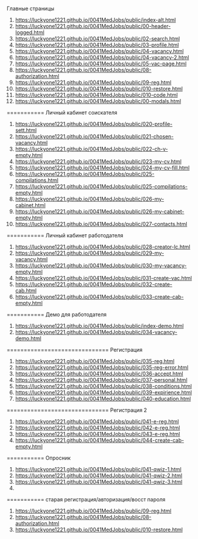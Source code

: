 Главные страницы
1. <https://luckyone1221.github.io/0041MedJobs/public/index-alt.html>
1. <https://luckyone1221.github.io/0041MedJobs/public/00-header-logged.html>
1. <https://luckyone1221.github.io/0041MedJobs/public/02-search.html>
1. <https://luckyone1221.github.io/0041MedJobs/public/03-profile.html>
1. <https://luckyone1221.github.io/0041MedJobs/public/04-vacancy.html>
1. <https://luckyone1221.github.io/0041MedJobs/public/04-vacancy-2.html>
1. <https://luckyone1221.github.io/0041MedJobs/public/05-vac-page.html>
1. <https://luckyone1221.github.io/0041MedJobs/public/08-authorization.html> 
1. <https://luckyone1221.github.io/0041MedJobs/public/09-reg.html>
1. <https://luckyone1221.github.io/0041MedJobs/public/010-restore.html>
1. <https://luckyone1221.github.io/0041MedJobs/public/010-code.html>
1. <https://luckyone1221.github.io/0041MedJobs/public/00-modals.html>
<!-- 9. <https://luckyone1221.github.io/0041MedJobs/public/06-profesionals.html> -->
<!-- https://github.com/luckyone1221/0041MedJobs -->
<!-- 1. <https://luckyone1221.github.io/0041MedJobs/public/index.html> -->
<!-- 1. <https://luckyone1221.github.io/0041MedJobs/public/07-proffesional.html>-->
<!-- 1. <https://luckyone1221.github.io/0041MedJobs/public/011-profile.html> -->
<!-- 1. <https://luckyone1221.github.io/0041MedJobs/public/012-company-profile.html> -->
<!-- 1. <https://luckyone1221.github.io/0041MedJobs/public/013-vacancy.html> -->
<!-- 1. <https://luckyone1221.github.io/0041MedJobs/public/013-1-vac-create.html> -->
<!-- 1. <https://luckyone1221.github.io/0041MedJobs/public/014-employer.html> -->
<!-- 1. <https://luckyone1221.github.io/0041MedJobs/public/016-proffesional.html> -->
<!-- 1. <https://luckyone1221.github.io/0041MedJobs/public/018-employee.html> -->
<!-- 1. <https://luckyone1221.github.io/0041MedJobs/public/00-stab1.html> -->
<!-- 1. <https://luckyone1221.github.io/0041MedJobs/public/00-stab2.html> -->
===========  Личный кабинет соискателя
1. <https://luckyone1221.github.io/0041MedJobs/public/020-profile-sett.html>
1. <https://luckyone1221.github.io/0041MedJobs/public/021-chosen-vacancy.html>
1. <https://luckyone1221.github.io/0041MedJobs/public/022-ch-v-empty.html>
1. <https://luckyone1221.github.io/0041MedJobs/public/023-my-cv.html>
1. <https://luckyone1221.github.io/0041MedJobs/public/024-my-cv-fill.html>
1. <https://luckyone1221.github.io/0041MedJobs/public/025-compilations.html>
1. <https://luckyone1221.github.io/0041MedJobs/public/025-compilations-empty.html>
1. <https://luckyone1221.github.io/0041MedJobs/public/026-my-cabinet.html>
1. <https://luckyone1221.github.io/0041MedJobs/public/026-my-cabinet-empty.html>
1. <https://luckyone1221.github.io/0041MedJobs/public/027-contacts.html>

===========   Личный кабинет работодателя
1. <https://luckyone1221.github.io/0041MedJobs/public/028-creator-lc.html>
1. <https://luckyone1221.github.io/0041MedJobs/public/029-my-vacancy.html>
1. <https://luckyone1221.github.io/0041MedJobs/public/030-my-vacancy-empty.html>
1. <https://luckyone1221.github.io/0041MedJobs/public/031-create-vac.html>
1. <https://luckyone1221.github.io/0041MedJobs/public/032-create-cab.html>
1. <https://luckyone1221.github.io/0041MedJobs/public/033-create-cab-empty.html>

===========   Демо для работодателя
1. <https://luckyone1221.github.io/0041MedJobs/public/index-demo.html>
1. <https://luckyone1221.github.io/0041MedJobs/public/034-vacancy-demo.html>

==============================   Регистрация
1. <https://luckyone1221.github.io/0041MedJobs/public/035-reg.html>
1. <https://luckyone1221.github.io/0041MedJobs/public/035-reg-error.html>
1. <https://luckyone1221.github.io/0041MedJobs/public/036-accept.html>
1. <https://luckyone1221.github.io/0041MedJobs/public/037-personal.html>
1. <https://luckyone1221.github.io/0041MedJobs/public/038-conditions.html>
1. <https://luckyone1221.github.io/0041MedJobs/public/039-expirience.html>
1. <https://luckyone1221.github.io/0041MedJobs/public/040-education.html>

==============================   Регистрация 2
1. <https://luckyone1221.github.io/0041MedJobs/public/041-e-reg.html>
1. <https://luckyone1221.github.io/0041MedJobs/public/042-e-reg.html>
1. <https://luckyone1221.github.io/0041MedJobs/public/043-e-reg.html>
1. <https://luckyone1221.github.io/0041MedJobs/public/044-create-cab-empty.html>

===========   Опросник
1. <https://luckyone1221.github.io/0041MedJobs/public/041-qwiz-1.html>
2. <https://luckyone1221.github.io/0041MedJobs/public/041-qwiz-2.html>
3. <https://luckyone1221.github.io/0041MedJobs/public/041-qwiz-3.html>
4. 
===========   старая регистрация/авторизация/восст пароля
1. <https://luckyone1221.github.io/0041MedJobs/public/09-reg.html>
2. <https://luckyone1221.github.io/0041MedJobs/public/08-authorization.html>
3. <https://luckyone1221.github.io/0041MedJobs/public/010-restore.html>